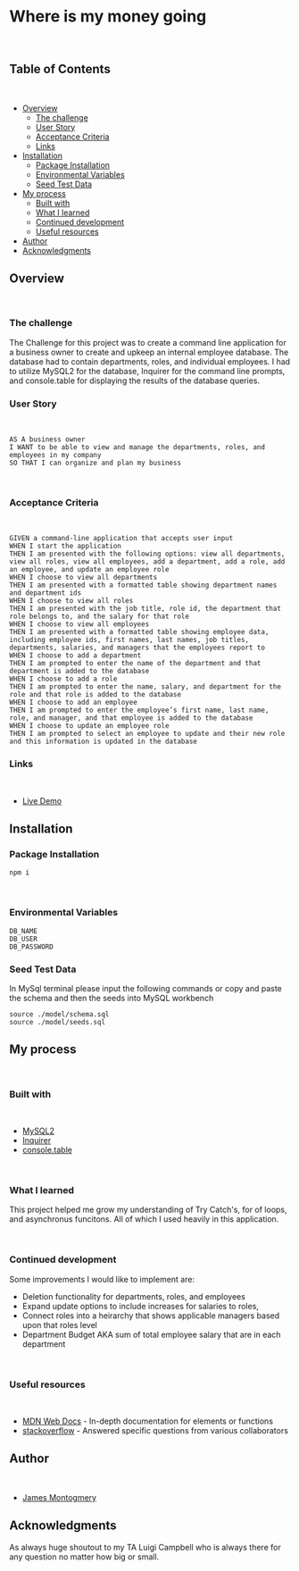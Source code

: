 # Where is my money going
​
## Table of Contents
​
- [Overview](#overview)
  - [The challenge](#the-challenge)
  - [User Story](#user-story)
  - [Acceptance Criteria](#acceptance-criteria)
  - [Links](#links)
- [Installation](#installation)
  - [Package Installation](#package-installation)
  - [Environmental Variables](#environmental-variables)
  - [Seed Test Data](#seed-test-data)
- [My process](#my-process)
  - [Built with](#built-with)
  - [What I learned](#what-I-learned)
  - [Continued development](#continued-development)
  - [Useful resources](#useful-resources)
- [Author](#author)
- [Acknowledgments](#acknowledgments)
​
## Overview
​
### The challenge

​The Challenge for this project was to create a command line application for a business owner to create and upkeep an internal employee database. The database had to contain departments, roles, and individual employees. I had to utilize MySQL2 for the database, Inquirer for the command line prompts, and console.table for displaying the results of the database queries.
​
### User Story
​
```
AS A business owner
I WANT to be able to view and manage the departments, roles, and employees in my company
SO THAT I can organize and plan my business
```
​
### Acceptance Criteria
​
```
GIVEN a command-line application that accepts user input
WHEN I start the application
THEN I am presented with the following options: view all departments, view all roles, view all employees, add a department, add a role, add an employee, and update an employee role
WHEN I choose to view all departments
THEN I am presented with a formatted table showing department names and department ids
WHEN I choose to view all roles
THEN I am presented with the job title, role id, the department that role belongs to, and the salary for that role
WHEN I choose to view all employees
THEN I am presented with a formatted table showing employee data, including employee ids, first names, last names, job titles, departments, salaries, and managers that the employees report to
WHEN I choose to add a department
THEN I am prompted to enter the name of the department and that department is added to the database
WHEN I choose to add a role
THEN I am prompted to enter the name, salary, and department for the role and that role is added to the database
WHEN I choose to add an employee
THEN I am prompted to enter the employee’s first name, last name, role, and manager, and that employee is added to the database
WHEN I choose to update an employee role
THEN I am prompted to select an employee to update and their new role and this information is updated in the database
```

### Links
​
- [Live Demo](https://drive.google.com/file/d/1LgyQfwu-ex4wCkPmWe-sOSnfxVVAq9xp/view)

## Installation

### Package Installation

```
npm i
```
​
### Environmental Variables

```
DB_NAME
DB_USER
DB_PASSWORD
```

### Seed Test Data

In MySql terminal please input the following commands or copy and paste the schema and then the seeds into MySQL workbench
```
source ./model/schema.sql
source ./model/seeds.sql
```

## My process
​
### Built with
​
-   [MySQL2](https://github.com/sidorares/node-mysql2/tree/master/documentation)
-   [Inquirer](https://www.npmjs.com/package/inquirer#documentation)
-   [console.table](https://github.com/bahmutov/console.table)

​
### What I learned

​This project helped me grow my understanding of Try Catch's, for of loops, and asynchronus funcitons. All of which I used heavily in this application.

​
### Continued development
​Some improvements I would like to implement are:
-   Deletion functionality for departments, roles, and employees
-   Expand update options to include increases for salaries to roles, 
-   Connect roles into a heirarchy that shows applicable managers based upon that roles level
-   Department Budget AKA sum of total employee salary that are in each department


​
### Useful resources
​
- [MDN Web Docs](https://developer.mozilla.org/en-US/docs/Learn/JavaScript) - In-depth documentation for elements or functions
- [stackoverflow](https://stackoverflow.com/) - Answered specific questions from various collaborators

## Author
​
- [James Montogmery](https://github.com/jmonty94)

## Acknowledgments
​As always huge shoutout to my TA Luigi Campbell who is always there for any question no matter how big or small.